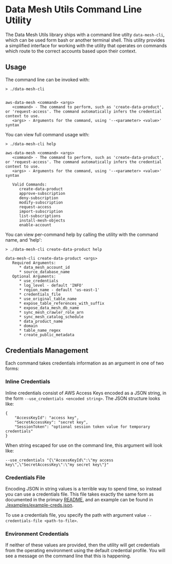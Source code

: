 # Data Mesh Utils Command Line Utility

The Data Mesh Utils library ships with a command line utilty `data-mesh-cli`, which can be used form bash or another terminal shell. This utility provides a simplified interface for working with the utility that operates on commands which route to the correct accounts based upon their context.

## Usage

The command line can be invoked with:

```
> ./data-mesh-cli


aws-data-mesh <command> <args>
   <command> - The command to perform, such as 'create-data-product', or 'request-access'. The command automatically infers the credential context to use.
   <args> - Arguments for the command, using '--<parameter> <value>' syntax`
```

You can view full command usage with:

```
> ./data-mesh-cli help

aws-data-mesh <command> <args>
   <command> - The command to perform, such as 'create-data-product', or 'request-access'. The command automatically infers the credential context to use.
   <args> - Arguments for the command, using '--<parameter> <value>' syntax

   Valid Commands:
      create-data-product
      approve-subscription
      deny-subscription
      modify-subscription
      request-access
      import-subscription
      list-subscriptions
      install-mesh-objects
      enable-account
```

You can view per-command help by calling the utility with the command name, and 'help':

```
> ./data-mesh-cli create-data-product help

data-mesh-cli create-data-product <args>
   Required Arguments:
      * data_mesh_account_id
      * source_database_name
   Optional Arguments:
      * use_credentials
      * log_level - default 'INFO'
      * region_name - default 'us-east-1'
      * credentials_file
      * use_original_table_name
      * expose_table_references_with_suffix
      * expose_data_mesh_db_name
      * sync_mesh_crawler_role_arn
      * sync_mesh_catalog_schedule
      * data_product_name
      * domain
      * table_name_regex
      * create_public_metadata
```

## Credentials Management

Each command takes credentials information as an argument in one of two forms:

### Inline Credentials

Inline credentials consist of AWS Access Keys encoded as a JSON string, in the form `--use_credentials <encoded string>`. The JSON structure looks like:

```
{
	"AccessKeyId": "access key",
	"SecretAccessKey": "secret key",
	"SessionToken": "optional session token value for temporary credentials"
}
```
When string escaped for use on the command line, this argument will look like: 

```
--use_credentials "{\"AccessKeyId\":\"my access key\",\"SecretAccessKey\":\"my secret key\"}"
```

### Credentials File

Encoding JSON in string values is a terrible way to spend time, so instead you can use a credentials file. This file takes exactly the same form as documented in the primary [README](./README.md), and an example can be found in [./examples/example-creds.json](examples/example-creds.json).

To use a credentials file, you specify the path with argument value `--credentials-file <path-to-file>`.

### Environment Credentials

If neither of these values are provided, then the utility will get credentials from the operating environment using the default credential profile. You will see a message on the command line that this is happening.
